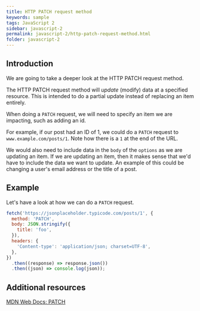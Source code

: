 ```yaml
---
title: HTTP PATCH request method
keywords: sample
tags: JavaScript 2
sidebar: javascript-2
permalink: javascript-2/http-patch-request-method.html
folder: javascript-2
---
```


## Introduction

We are going to take a deeper look at the HTTP PATCH request method.

The HTTP PATCH request method will _update_ (modify) data at a specified resource. This is intended to do a partial update instead of replacing an item entirely.

When doing a `PATCH` request, we will need to specify an item we are impacting, such as adding an id.

For example, if our post had an ID of 1, we could do a `PATCH` request to `www.example.com/posts/1`. Note how there is a `1` at the end of the URL.

We would also need to include data in the `body` of the `options` as we are updating an item. If we are updating an item, then it makes sense that we'd have to include the data we want to update. An example of this could be changing a user's email address or the title of a post.

## Example

Let's have a look at how we can do a `PATCH` request.

```js
fetch('https://jsonplaceholder.typicode.com/posts/1', {
  method: 'PATCH',
  body: JSON.stringify({
    title: 'foo',
  }),
  headers: {
    'Content-type': 'application/json; charset=UTF-8',
  },
})
  .then((response) => response.json())
  .then((json) => console.log(json));
```

## Additional resources

[MDN Web Docs: PATCH](https://developer.mozilla.org/en-US/docs/Web/HTTP/Methods/PATCH)
